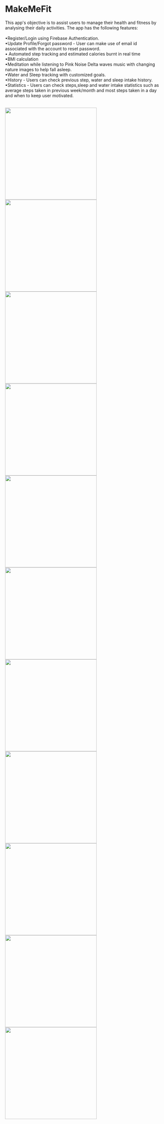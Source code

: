 # MakeMeFit

This app's objective is to assist users to manage their health and fitness by analysing their daily activities. The app has the following features:
<br><br>
•Register/Login  using Firebase Authentication.
<br>
•Update Profile/Forgot password -  User can make use of email id associated with the account to reset password.
<br>
•	Automated step tracking and estimated calories burnt in real time
<br>
•BMI calculation 
<br>
•Meditation while listening to Pink Noise Delta waves music with changing nature images to help fall asleep.
<br>
•Water and Sleep tracking with customized goals.
<br>
•History - Users can check previous step, water and sleep intake history.
<br>
•Statistics - Users can check steps,sleep and water intake statistics such as average steps taken in previous week/month and most steps taken in a day and when to keep user motivated.
<br>
<br>

<img src="https://i.imgur.com/gMAX9TT.png" width="300"> <img src="https://i.imgur.com/7hu1JIy.jpg" width="300"> <img src="https://imgur.com/Kwtlaer.jpg" width="300">
<img src="https://imgur.com/d5Nx7D0.jpg" width="300"><img src="https://imgur.com/7WE810E.jpg" width="300"> <img src="https://i.imgur.com/TtUJ6i2.jpg" width="300"> <img src="https://i.imgur.com/iE7NMEe.jpg" width="300"><img src="https://imgur.com/E9NmJJC.jpg" width="300"><img src="https://i.imgur.com/gN4h1SI.jpg" width="300"><img src="https://imgur.com/r8oRmvZ.jpg" width="300"><img src="https://imgur.com/qbEefxb.jpg" width="300">


